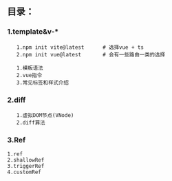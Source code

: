 ## 目录：

### 1.template&v-*

```
   1.npm init vite@latest	   # 选择vue + ts
   2.npm init vue@latest	   # 会有一些路由一类的选择
```

```
   1.模板语法
   2.vue指令
   3.常见标签和样式介绍
```

### 2.diff

```
   1.虚拟DOM节点(VNode)
   2.diff算法
```

### 3.Ref

```
1.ref
2.shallowRef
3.triggerRef
4.customRef
```
